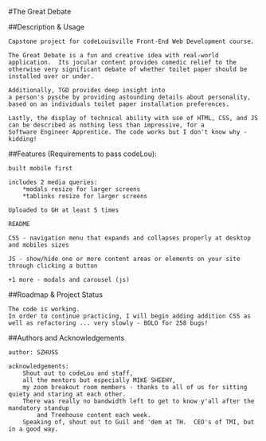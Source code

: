 #The Great Debate

##Description & Usage

    Capstone project for codeLouisville Front-End Web Development course.

    The Great Debate is a fun and creative idea with real-world
    application.  Its jocular content provides comedic relief to the 
    otherwise very significant debate of whether toilet paper should be 
    installed over or under.  

    Additionally, TGD provides deep insight into 
    a person's pysche by providing astounding details about personality, 
    based on an individuals toilet paper installation preferences.

    Lastly, the display of technical ability with use of HTML, CSS, and JS
    can be described as nothing less than impressive, for a 
    Software Engineer Apprentice. The code works but I don't know why - kidding! 


##Features (Requirements to pass codeLou):

    built mobile first

    includes 2 media queries:
        *modals resize for larger screens
        *tablinks resize for larger screens

    Uploaded to GH at least 5 times

    README

    CSS - navigation menu that expands and collapses properly at desktop and mobiles sizes

    JS - show/hide one or more content areas or elements on your site through clicking a button

    +1 more - modals and carousel (js)


##Roadmap & Project Status

    The code is working.  
    In order to continue practicing, I will begin adding addition CSS as well as refactoring ... very slowly - BOLO for 258 bugs!

##Authors and Acknowledgements

    author: SZHUSS

    acknowledgements: 
        Shout out to codeLou and staff, 
        all the mentors but especially MIKE SHEEHY, 
        my zoom breakout room members - thanks to all of us for sitting quiety and staring at each other.
        There was really no bandwidth left to get to know y'all after the mandatory standup 
            and Treehouse content each week.
        Speaking of, shout out to Guil and 'dem at TH.  CEO's of TMI, but in a good way.    
